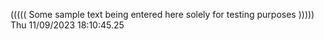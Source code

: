 ((((( Some sample text being entered here solely for testing purposes ))))) Thu 11/09/2023 18:10:45.25
